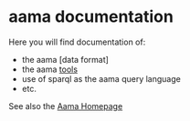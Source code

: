 # aama documentation

Here you will find documentation of:

* the aama [data format]
* the aama [tools](../tools)
* use of sparql as the aama query language
* etc.

See also the [Aama Homepage](https://aama.github.io/)
